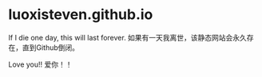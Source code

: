 # luoxisteven.github.io

If I die one day, this will last forever.
如果有一天我离世，该静态网站会永久存在，直到Github倒闭。

Love you!!
爱你！！